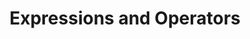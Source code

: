 ---
layout: default
title: Expressions and Operators
nav_order: 4
has_children: true
permalink: expressions-and-operators
---
